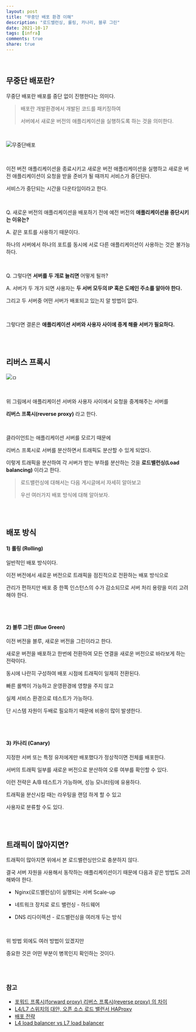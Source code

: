 ```yaml
---
layout: post
title: "무중단 배포 환경 이해"
description: "로드밸런싱, 롤링, 카나리, 블루 그린"
date: 2021-10-17
tags: [infra]
comments: true
share: true
---
```

<br />

## 무중단 배포란?

무중단 배포란 배포를 중단 없이 진행한다는 의미다.

> 배포란 개발환경에서 개발된 코드를 패키징하여
>
> 서버에서 새로운 버전의 애플리케이션을 실행하도록 하는 것을 의미한다.

<br />

![무중단배포](https://user-images.githubusercontent.com/33855307/137627040-7f68f250-bec2-4d84-bb34-348df1bd37c1.jpeg)

<br />

이전 버전 애플리케이션을 종료시키고 새로운 버전 애플리케이션을 실행하고 새로운 버전 애플리케이션이 요청을 받을 준비가 될 때까지 서비스가 중단된다.

서비스가 중단되는 시간을 다운타임이라고 한다.

<br />

Q. 새로운 버전의 애플리케이션을 배포하기 전에 예전 버전의 **애플리케이션을 중단시키는 이유는?**

A. 같은 포트를 사용하기 때문이다.

하나의 서버에서 하나의 포트를 동시에 서로 다른 애플리케이션이 사용하는 것은 불가능하다.

<br />

Q. 그렇다면 **서버를 두 개로 늘리면** 어떻게 될까?

A. 서버가 두 개가 되면 사용자는 **두 서버 모두의 IP 혹은 도메인 주소를 알아야 한다.**

그리고 두 서버중 어떤 서버가 배포되고 있는지 알 방법이 없다.

<br />

그렇다면 결론은 **애플리케이션 서버와 사용자 사이에 중계 해줄 서버가 필요하다.**

<br />
<br />

## 리버스 프록시

![ㅁ](https://user-images.githubusercontent.com/33855307/137628085-3f76827e-150d-481a-8ac3-370704719a4e.jpeg)

<br />

위 그림에서 애플리케이션 서버와 사용자 사이에서 요청을 중계해주는 서버를

**리버스 프록시(reverse proxy)** 라고 한다.

<br />

클라이언트는 애플리케이션 서버를 모르기 때문에

리버스 프록시로 서버를 분산하면서 트래픽도 분산할 수 있게 되었다.

이렇게 트래픽을 분산하여 각 서버가 받는 부하를 분산하는 것을 **로드밸런싱(Load balancing)** 이라고 한다.

> 로드밸런싱에 대해서는 다음 게시글에서 자세히 알아보고
>
> 우선 여러가지 배포 방식에 대해 알아보자.

<br />
<br />

## 배포 방식

#### 1) 롤링 (Rolling)

일반적인 배포 방식이다.

이전 버전에서 새로운 버전으로 트래픽을 점진적으로 전환하는 배포 방식으로

관리가 편하지만 배포 중 한쪽 인스턴스의 수가 감소되므로 서버 처리 용량을 미리 고려해야 한다.

<br />
<br />

#### 2) 블루 그린 (Blue Green)

이전 버전을 블루, 새로운 버전을 그린이라고 한다.

새로운 버전을 배포하고 한번에 전환하여 모든 연결을 새로운 버전으로 바라보게 하는 전략이다.

동시에 나란히 구성하여 배포 시점에 트래픽이 일제히 전환된다.

빠른 롤백이 가능하고 운영환경에 영향을 주지 않고

실제 서비스 환경으로 테스트가 가능하다.

단 시스템 자원이 두배로 필요하기 때문에 비용이 많이 발생한다.

<br />
<br />

#### 3) 카나리 (Canary)

지정한 서버 또는 특정 유저에게만 배포했다가 정상적이면 전체를 배포한다.

서버의 트래픽 일부를 새로운 버전으로 분산하여 오류 여부를 확인할 수 있다.

이런 전략은 A/B 테스트가 가능하며, 성능 모니터링에 유용하다.

트래픽을 분산시킬 때는 라우팅을 랜덤 하게 할 수 있고

사용자로 분류할 수도 있다.

<br />
<br />

## 트래픽이 많아지면?

트래픽이 많아지면 위에서 본 로드밸런싱만으로 충분하지 않다.

결국 서버 자원을 사용해서 동작하는 애플리케이션이기 때문에 다음과 같은 방법도 고려해봐야 한다.

* Nginx(로드밸런싱)이 실행되는 서버 Scale-up

* 네트워크 장치로 로드 밸런싱 - 하드웨어

* DNS 리다이렉션 - 로드밸런싱을 여러개 두는 방식

<br />

위 방법 외에도 여러 방법이 있겠지만

중요한 것은 어떤 부분이 병목인지 확인하는 것이다.

<br />
<br />

### 참고

* [포워드 프록시(forward proxy) 리버스 프록시(reverse proxy) 의 차이](https://www.lesstif.com/system-admin/forward-proxy-reverse-proxy-21430345.html)
* [L4/L7 스위치의 대안, 오픈 소스 로드 밸런서 HAProxy](https://d2.naver.com/helloworld/284659)
* [배포 전략](https://reference-m1.tistory.com/211)
* [L4 load balancer vs L7 load balancer](https://velog.io/@makeitcloud/%EB%9E%80-L4-load-balancer-vs-L7-load-balancer-%EB%9E%80)

<br />
